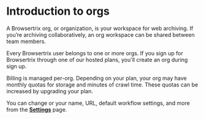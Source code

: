 # Introduction to orgs

A Browsertrix org, or organization, is your workspace for web archiving. If you’re archiving collaboratively, an org workspace can be shared between team members.

Every Browsertrix user belongs to one or more orgs. If you sign up for Browsertrix through one of our hosted plans, you'll create an org during sign up.

Billing is managed per-org. Depending on your plan, your org may have monthly quotas for storage and minutes of crawl time. These quotas can be increased by upgrading your plan.

You can change or your name, URL, default workflow settings, and more from the [**Settings**](./org-settings.md) page.